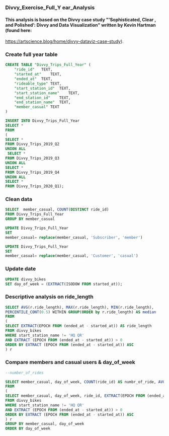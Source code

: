 ### Divvy_Exercise_Full_Y ear_Analysis ###
#### This analysis is based on the Divvy case study "'Sophisticated, Clear , and Polished’: Divvy and Data Visualization" written by Kevin Hartman (found here:
https://artscience.blog/home/divvy-dataviz-case-study). 

### Create full year table

```SQL
CREATE TABLE "Divvy_Trips_Full_Year" (
	"ride_id"	TEXT,
	"started_at"	TEXT,
	"ended_at"	TEXT,
	"rideable_type"	TEXT,
	"start_station_id"	TEXT,
	"start_station_name"	TEXT,
	"end_station_id"	TEXT,
	"end_station_name"	TEXT,
	"member_casual"	TEXT
)

INSERT INTO Divvy_Trips_Full_Year
SELECT *
FROM
(
SELECT * 
FROM Divvy_Trips_2019_Q2
UNION ALL 
 SELECT * 
FROM Divvy_Trips_2019_Q3
UNION ALL
SELECT * 
FROM Divvy_Trips_2019_Q4
UNION ALL
SELECT * 
FROM Divvy_Trips_2020_Q1);
```


### Clean data

```SQL
SELECT  member_casual, COUNT(DISTINCT ride_id)
FROM Divvy_Trips_Full_Year
GROUP BY member_casual

UPDATE Divvy_Trips_Full_Year
SET
member_casual= replace(member_casual, 'Subscriber', 'member') 

UPDATE Divvy_Trips_Full_Year
SET
member_casual= replace(member_casual, 'Customer', 'casual') 
```

### Update date

```SQL
UPDATE divvy_bikes
SET day_of_week = (EXTRACT(ISODOW FROM started_at));
```

### Descriptive analysis on ride_length

```SQL
SELECT AVG(r.ride_length), MAX(r.ride_length), MIN(r.ride_length),
PERCENTILE_CONT(0.5) WITHIN GROUP(ORDER by r.ride_length) AS median
FROM 
(
SELECT EXTRACT(EPOCH FROM (ended_at - started_at)) AS ride_length
FROM divvy_bikes
WHERE start_station_name != 'HQ QR'
AND EXTRACT (EPOCH FROM (ended_at - started_at)) > 0
ORDER BY EXTRACT (EPOCH FROM (ended_at - started_at)) ASC
) r
```

### Compare members and casual users & day_of_week 

```SQL
--number_of_rides

SELECT member_casual, day_of_week, COUNT(ride_id) AS numbr_of_ride, AVG(r.ride_length)
FROM 
(
SELECT member_casual, day_of_week, ride_id, EXTRACT(EPOCH FROM (ended_at - started_at)) AS ride_length
FROM divvy_bikes
WHERE start_station_name != 'HQ QR'
AND EXTRACT (EPOCH FROM (ended_at - started_at)) > 0
ORDER BY EXTRACT (EPOCH FROM (ended_at - started_at)) ASC
) r
GROUP BY member_casual, day_of_week
ORDER BY day_of_week
```
